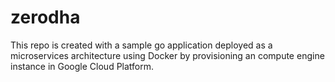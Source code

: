 # zerodha
This repo is created with a sample go application deployed as a microservices architecture using Docker by provisioning an compute engine instance in Google Cloud Platform.
